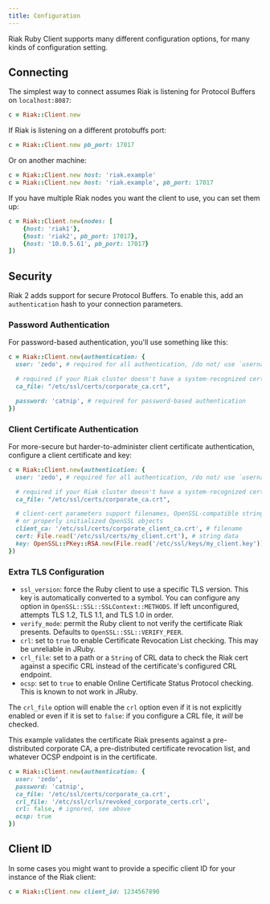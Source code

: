 ```yaml
---
title: Configuration
---
```

Riak Ruby Client supports many different configuration options, for many kinds
of configuration setting.

## Connecting

The simplest way to connect assumes Riak is listening for Protocol Buffers on
`localhost:8087`:

```ruby
c = Riak::Client.new
```

If Riak is listening on a different protobuffs port:

```ruby
c = Riak::Client.new pb_port: 17017
```

Or on another machine:

```ruby
c = Riak::Client.new host: 'riak.example'
c = Riak::Client.new host: 'riak.example', pb_port: 17017
```

If you have multiple Riak nodes you want the client to use, you can set them up:

```ruby
c = Riak::Client.new(nodes: [
    {host: 'riak1'},
    {host: 'riak2', pb_port: 17017},
    {host: '10.0.5.61', pb_port: 17017}
])
```

## Security

Riak 2 adds support for secure Protocol Buffers. To enable this, add an
`authentication` hash to your connection parameters.

### Password Authentication

For password-based authentication, you'll use something like this:

```ruby
c = Riak::Client.new(authentication: {
  user: 'zedo', # required for all authentication, /do not/ use `username`

  # required if your Riak cluster doesn't have a system-recognized certificate
  ca_file: "/etc/ssl/certs/corporate_ca.crt",

  password: 'catnip', # required for password-based authentication  
})
```

### Client Certificate Authentication

For more-secure but harder-to-administer client certificate authentication,
configure a client certificate and key:

```ruby
c = Riak::Client.new(authentication: {
  user: 'zedo', # required for all authentication, /do not/ use `username`

  # required if your Riak cluster doesn't have a system-recognized certificate
  ca_file: "/etc/ssl/certs/corporate_ca.crt",

  # client-cert parameters support filenames, OpenSSL-compatible string data,
  # or properly initialized OpenSSL objects
  client_ca: '/etc/ssl/certs/corporate_client_ca.crt', # filename
  cert: File.read('/etc/ssl/certs/my_client.crt'), # string data
  key: OpenSSL::PKey::RSA.new(File.read('/etc/ssl/keys/my_client.key')) # object
})
```

### Extra TLS Configuration

* `ssl_version`: force the Ruby client to use a specific TLS version. This key
  is automatically converted to a symbol. You can configure any option in
  `OpenSSL::SSL::SSLContext::METHODS`. If left unconfigured, attempts TLS 1.2,
  TLS 1.1, and TLS 1.0 in order.
* `verify_mode`: permit the Ruby client to not verify the certificate Riak
  presents. Defaults to `OpenSSL::SSL::VERIFY_PEER`.
* `crl`: set to `true` to enable Certificate Revocation List checking. This may
  be unreliable in JRuby.
* `crl_file`: set to a path or a `String` of CRL data to check the Riak cert
  against a specific CRL instead of the certificate's configured CRL endpoint.
* `ocsp`: set to `true` to enable Online Certificate Status Protocol checking.
  This is known to not work in JRuby.

The `crl_file` option will enable the `crl` option even if it is not explicitly
enabled or even if it is set to `false`: if you configure a CRL file, it *will*
be checked.

This example validates the certificate Riak presents against a pre-distributed
corporate CA, a pre-distributed certificate revocation list, and whatever OCSP
endpoint is in the certificate.

```ruby
c = Riak::Client.new(authentication: {
  user: 'zedo',
  password: 'catnip',
  ca_file: '/etc/ssl/certs/corporate_ca.crt',
  crl_file: '/etc/ssl/crls/revoked_corporate_certs.crl',
  crl: false, # ignored, see above
  ocsp: true
})
```

## Client ID

In some cases you might want to provide a specific client ID for your instance
of the Riak client:

```ruby
c = Riak::Client.new client_id: 1234567890
